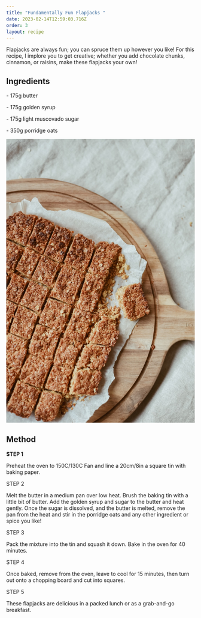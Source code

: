 ```yaml
---
title: "Fundamentally Fun Flapjacks "
date: 2023-02-14T12:59:03.716Z
order: 3
layout: recipe
---
```

Flapjacks are always fun; you can spruce them up however you like! For this recipe, I implore you to get creative; whether you add chocolate chunks, cinnamon, or raisins, make these flapjacks your own!

## Ingredients 

\- 175g butter

\- 175g golden syrup

\- 175g light muscovado sugar

\- 350g porridge oats

![](../uploads/photo-1550436566-df63e63a1585.jpeg "Fundamentally Fun Flapjacks ")

## Method 

**STEP 1**

Preheat the oven to 150C/130C Fan and line a 20cm/8in a square tin with baking paper.

STEP 2

Melt the butter in a medium pan over low heat. Brush the baking tin with a little bit of butter. Add the golden syrup and sugar to the butter and heat gently. Once the sugar is dissolved, and the butter is melted, remove the pan from the heat and stir in the porridge oats and any other ingredient or spice you like!

STEP 3

Pack the mixture into the tin and squash it down. Bake in the oven for 40 minutes.

STEP 4

Once baked, remove from the oven, leave to cool for 15 minutes, then turn out onto a chopping board and cut into squares.

STEP 5

These flapjacks are delicious in a packed lunch or as a grab-and-go breakfast.